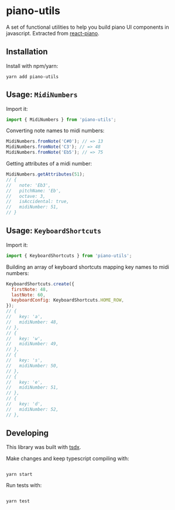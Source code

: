 # piano-utils

A set of functional utilities to help you build piano UI components in javascript. Extracted from [react-piano](https://github.com/kevinsqi/react-piano).

## Installation

Install with npm/yarn:

```
yarn add piano-utils
```

## Usage: `MidiNumbers`

Import it:

```js
import { MidiNumbers } from 'piano-utils';
```

Converting note names to midi numbers:

```js
MidiNumbers.fromNote('C#0'); // => 13
MidiNumbers.fromNote('C3'); // => 48
MidiNumbers.fromNote('Eb5'); // => 75
```

Getting attributes of a midi number:

```js
MidiNumbers.getAttributes(51);
// {
//   note: 'Eb3',
//   pitchName: 'Eb',
//   octave: 3,
//   isAccidental: true,
//   midiNumber: 51,
// }
```

## Usage: `KeyboardShortcuts`

Import it:

```js
import { KeyboardShortcuts } from 'piano-utils';
```

Building an array of keyboard shortcuts mapping key names to midi numbers:

```js
KeyboardShortcuts.create({
  firstNote: 48,
  lastNote: 60,
  keyboardConfig: KeyboardShortcuts.HOME_ROW,
});
// {
//   key: 'a',
//   midiNumber: 48,
// },
// {
//   key: 'w',
//   midiNumber: 49,
// },
// {
//   key: 's',
//   midiNumber: 50,
// },
// {
//   key: 'e',
//   midiNumber: 51,
// },
// {
//   key: 'd',
//   midiNumber: 52,
// },
```

## Developing

This library was built with [tsdx](https://github.com/palmerhq/tsdx).

Make changes and keep typescript compiling with:

```

yarn start

```

Run tests with:

```

yarn test

```

```

```

```

```
